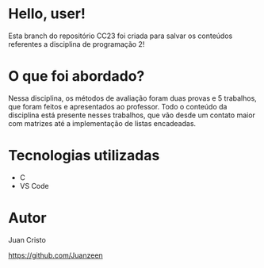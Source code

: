 # Hello, user!
Esta branch do repositório CC23 foi criada para salvar os conteúdos referentes a disciplina de programação 2!

# O que foi abordado?
Nessa disciplina, os métodos de avaliação foram duas provas e 5 trabalhos, que foram feitos e apresentados ao professor.
Todo o conteúdo da disciplina está presente nesses trabalhos, que vão desde um contato maior com matrizes até a implementação de listas encadeadas.

# Tecnologias utilizadas
  - C
  - VS Code

# Autor
Juan Cristo

https://github.com/Juanzeen
